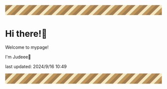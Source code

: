<!-- Header image -->
<img src="./pokemon/pokemon_8.png" width="1000">

# Hi there!👋

Welcome to mypage!

I'm Judeee🐷

last updated: 2024/9/16 10:49

<!-- Footer image -->
<img src="./pokemon/pokemon_8.png" width="1000">
